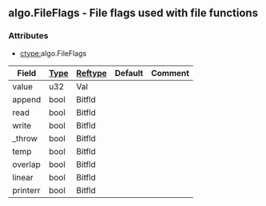 ## algo.FileFlags - File flags used with file functions


### Attributes
<a href="#attributes"></a>
<!-- dev.mdmark  mdmark:MDSECTION  state:BEG_AUTO  param:Attributes -->
* [ctype:](/txt/ssimdb/dmmeta/ctype.md)algo.FileFlags

|Field|[Type](/txt/ssimdb/dmmeta/ctype.md)|[Reftype](/txt/ssimdb/dmmeta/reftype.md)|Default|Comment|
|---|---|---|---|---|
|value|u32|Val|||
|append|bool|Bitfld|||
|read|bool|Bitfld|||
|write|bool|Bitfld|||
|_throw|bool|Bitfld|||
|temp|bool|Bitfld|||
|overlap|bool|Bitfld|||
|linear|bool|Bitfld|||
|printerr|bool|Bitfld|||

<!-- dev.mdmark  mdmark:MDSECTION  state:END_AUTO  param:Attributes -->

